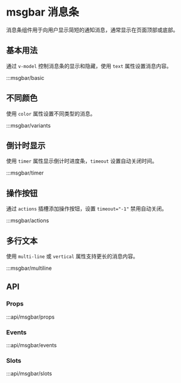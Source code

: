 # msgbar 消息条

消息条组件用于向用户显示简短的通知消息，通常显示在页面顶部或底部。

## 基本用法

通过 `v-model` 控制消息条的显示和隐藏，使用 `text` 属性设置消息内容。

:::msgbar/basic

## 不同颜色

使用 `color` 属性设置不同类型的消息。

:::msgbar/variants

## 倒计时显示

使用 `timer` 属性显示倒计时进度条，`timeout` 设置自动关闭时间。

:::msgbar/timer

## 操作按钮

通过 `actions` 插槽添加操作按钮，设置 `timeout="-1"` 禁用自动关闭。

:::msgbar/actions

## 多行文本

使用 `multi-line` 或 `vertical` 属性支持更长的消息内容。

:::msgbar/multiline

## API

### Props
:::api/msgbar/props

### Events
:::api/msgbar/events

### Slots
:::api/msgbar/slots
